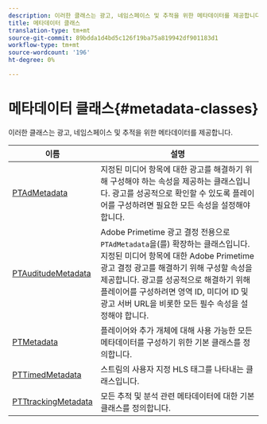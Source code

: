 ```yaml
---
description: 이러한 클래스는 광고, 네임스페이스 및 추적을 위한 메타데이터를 제공합니다.
title: 메타데이터 클래스
translation-type: tm+mt
source-git-commit: 89bdda1d4bd5c126f19ba75a819942df901183d1
workflow-type: tm+mt
source-wordcount: '196'
ht-degree: 0%

---
```



# 메타데이터 클래스{#metadata-classes}

이러한 클래스는 광고, 네임스페이스 및 추적을 위한 메타데이터를 제공합니다.

| 이름 | 설명 |
|---|---|
| [PTAdMetadata](https://help.adobe.com/en_US/primetime/api/psdk/appledoc/Classes/PTAdMetadata.html) | 지정된 미디어 항목에 대한 광고를 해결하기 위해 구성해야 하는 속성을 제공하는 클래스입니다. 광고를 성공적으로 확인할 수 있도록 플레이어를 구성하려면 필요한 모든 속성을 설정해야 합니다. |
| [PTAuditudeMetadata](https://help.adobe.com/en_US/primetime/api/psdk/appledoc/Classes/PTAuditudeMetadata.html) | Adobe Primetime 광고 결정 전용으로 `PTAdMetadata`을(를) 확장하는 클래스입니다. 지정된 미디어 항목에 대한 Adobe Primetime 광고 결정 광고를 해결하기 위해 구성할 속성을 제공합니다. 광고를 성공적으로 해결하기 위해 플레이어를 구성하려면 영역 ID, 미디어 ID 및 광고 서버 URL을 비롯한 모든 필수 속성을 설정해야 합니다. |
| [PTMetadata](https://help.adobe.com/en_US/primetime/api/psdk/appledoc/Classes/PTMetadata.html) | 플레이어와 추가 개체에 대해 사용 가능한 모든 메타데이터를 구성하기 위한 기본 클래스를 정의합니다. |
| [PTTimedMetadata](https://help.adobe.com/en_US/primetime/api/psdk/appledoc/Classes/PTTimedMetadata.html) | 스트림의 사용자 지정 HLS 태그를 나타내는 클래스입니다. |
| [PTTtrackingMetadata](https://help.adobe.com/en_US/primetime/api/psdk/appledoc/Classes/PTTrackingMetadata.html) | 모든 추적 및 분석 관련 메타데이터에 대한 기본 클래스를 정의합니다. |

